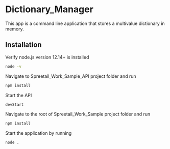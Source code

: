 # Dictionary_Manager

This app is a command line application that stores a multivalue dictionary in memory.

## Installation

Verify node.js version 12.14+ is installed

```bash
node -v
```
Navigate to Spreetail_Work_Sample_API project folder and run
```bash
npm install
```
Start the API
```bash
devStart
```
Navigate to the root of Spreetail_Work_Sample project folder and run
```bash
npm install
```
Start the application by running
```bash
node .
```
